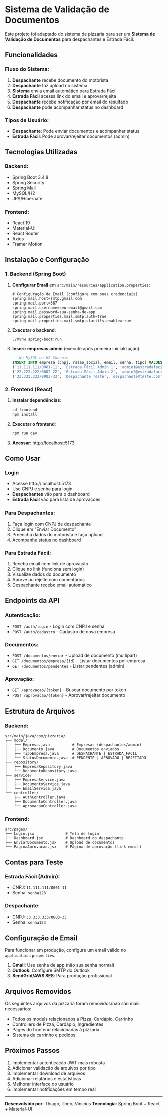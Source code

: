 # Sistema de Validação de Documentos

Este projeto foi adaptado do sistema de pizzaria para ser um **Sistema de Validação de Documentos** para despachantes e Estrada Fácil.

## Funcionalidades

### Fluxo do Sistema:
1. **Despachante** recebe documento do motorista
2. **Despachante** faz upload no sistema 
3. **Sistema** envia email automático para Estrada Fácil
4. **Estrada Fácil** acessa link do email e aprova/rejeita
5. **Despachante** recebe notificação por email do resultado
6. **Despachante** pode acompanhar status no dashboard

### Tipos de Usuário:
- **Despachante**: Pode enviar documentos e acompanhar status
- **Estrada Fácil**: Pode aprovar/rejeitar documentos (admin)

## Tecnologias Utilizadas

### Backend:
- Spring Boot 3.4.8
- Spring Security
- Spring Mail
- MySQL/H2
- JPA/Hibernate

### Frontend:
- React 19
- Material-UI
- React Router
- Axios
- Framer Motion

## Instalação e Configuração

### 1. Backend (Spring Boot)

1. **Configurar Email** em `src/main/resources/application.properties`:
   ```properties
   # Configuração de Email (configure com suas credenciais)
   spring.mail.host=smtp.gmail.com
   spring.mail.port=587
   spring.mail.username=seu-email@gmail.com
   spring.mail.password=sua-senha-de-app
   spring.mail.properties.mail.smtp.auth=true
   spring.mail.properties.mail.smtp.starttls.enable=true
   ```

2. **Executar o backend**:
   ```bash
   ./mvnw spring-boot:run
   ```

3. **Inserir empresas admin** (execute após primeira inicialização):
   ```sql
   -- No MySQL ou H2 Console
   INSERT INTO empresa (cnpj, razao_social, email, senha, tipo) VALUES 
   ('11.111.111/0001-11', 'Estrada Fácil Admin 1', 'admin1@estradafacil.com', 'senha123', 'ESTRADA_FACIL'),
   ('22.222.222/0002-22', 'Estrada Fácil Admin 2', 'admin2@estradafacil.com', 'senha123', 'ESTRADA_FACIL'),
   ('33.333.333/0003-33', 'Despachante Teste', 'despachante@teste.com', 'senha123', 'DESPACHANTE');
   ```

### 2. Frontend (React)

1. **Instalar dependências**:
   ```bash
   cd frontend
   npm install
   ```

2. **Executar o frontend**:
   ```bash
   npm run dev
   ```

3. **Acessar**: http://localhost:5173

## Como Usar

### Login
- Acesse http://localhost:5173
- Use CNPJ e senha para login
- **Despachantes** vão para o dashboard
- **Estrada Fácil** vão para lista de aprovações

### Para Despachantes:
1. Faça login com CNPJ de despachante
2. Clique em "Enviar Documento"
3. Preencha dados do motorista e faça upload
4. Acompanhe status no dashboard

### Para Estrada Fácil:
1. Receba email com link de aprovação
2. Clique no link (funciona sem login)
3. Visualize dados do documento
4. Aprove ou rejeite com comentários
5. Despachante recebe email automático

## Endpoints da API

### Autenticação:
- `POST /auth/login` - Login com CNPJ e senha
- `POST /auth/cadastro` - Cadastro de nova empresa

### Documentos:
- `POST /documentos/enviar` - Upload de documento (multipart)
- `GET /documentos/empresa/{id}` - Listar documentos por empresa
- `GET /documentos/pendentes` - Listar pendentes (admin)

### Aprovação:
- `GET /aprovacao/{token}` - Buscar documento por token
- `POST /aprovacao/{token}` - Aprovar/rejeitar documento

## Estrutura de Arquivos

### Backend:
```
src/main/java/com/pizzaria/
├── model/
│   ├── Empresa.java          # Empresas (despachantes/admin)
│   ├── Documento.java        # Documentos enviados
│   ├── TipoEmpresa.java      # DESPACHANTE | ESTRADA_FACIL
│   └── StatusDocumento.java  # PENDENTE | APROVADO | REJEITADO
├── repository/
│   ├── EmpresaRepository.java
│   └── DocumentoRepository.java
├── service/
│   ├── EmpresaService.java
│   ├── DocumentoService.java
│   └── EmailService.java
└── controller/
    ├── AuthController.java
    ├── DocumentoController.java
    └── AprovacaoController.java
```

### Frontend:
```
src/pages/
├── Login.jsx              # Tela de login
├── Dashboard.jsx          # Dashboard do despachante
├── EnviarDocumento.jsx    # Upload de documentos
└── PaginaAprovacao.jsx    # Página de aprovação (link email)
```

## Contas para Teste

### Estrada Fácil (Admin):
- CNPJ: `11.111.111/0001-11`
- Senha: `senha123`

### Despachante:
- CNPJ: `33.333.333/0003-33`
- Senha: `senha123`

## Configuração de Email

Para funcionar em produção, configure um email válido no `application.properties`:

1. **Gmail**: Use senha de app (não sua senha normal)
2. **Outlook**: Configure SMTP do Outlook
3. **SendGrid/AWS SES**: Para produção profissional

## Arquivos Removidos

Os seguintes arquivos da pizzaria foram removidos/não são mais necessários:
- Todos os models relacionados a Pizza, Cardápio, Carrinho
- Controllers de Pizza, Cardápio, Ingredientes
- Pages do frontend relacionadas à pizzaria
- Sistema de carrinho e pedidos

## Próximos Passos

1. Implementar autenticação JWT mais robusta
2. Adicionar validação de arquivos por tipo
3. Implementar download de arquivos
4. Adicionar relatórios e estatísticas
5. Melhorar interface do usuário
6. Implementar notificações em tempo real

---

**Desenvolvido por**: Thiago, Theo, Vinicius
**Tecnologia**: Spring Boot + React + Material-UI

